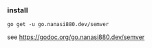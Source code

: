 ### install
```
go get -u go.nanasi880.dev/semver
```


see https://godoc.org/go.nanasi880.dev/semver

